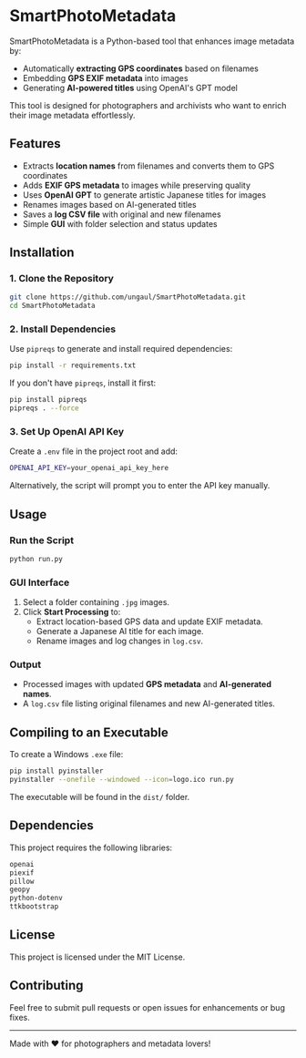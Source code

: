 # SmartPhotoMetadata

SmartPhotoMetadata is a Python-based tool that enhances image metadata by:
- Automatically **extracting GPS coordinates** based on filenames
- Embedding **GPS EXIF metadata** into images
- Generating **AI-powered titles** using OpenAI's GPT model

This tool is designed for photographers and archivists who want to enrich their image metadata effortlessly.

## Features
-  Extracts **location names** from filenames and converts them to GPS coordinates
-  Adds **EXIF GPS metadata** to images while preserving quality
-  Uses **OpenAI GPT** to generate artistic Japanese titles for images
-  Renames images based on AI-generated titles
-  Saves a **log CSV file** with original and new filenames
-  Simple **GUI** with folder selection and status updates

## Installation

### **1. Clone the Repository**
```sh
git clone https://github.com/ungaul/SmartPhotoMetadata.git
cd SmartPhotoMetadata
```

### **2. Install Dependencies**
Use `pipreqs` to generate and install required dependencies:
```sh
pip install -r requirements.txt
```

If you don't have `pipreqs`, install it first:
```sh
pip install pipreqs
pipreqs . --force
```

### **3. Set Up OpenAI API Key**
Create a `.env` file in the project root and add:
```sh
OPENAI_API_KEY=your_openai_api_key_here
```
Alternatively, the script will prompt you to enter the API key manually.

## Usage

### **Run the Script**
```sh
python run.py
```

### **GUI Interface**
1. Select a folder containing `.jpg` images.
2. Click **Start Processing** to:
   - Extract location-based GPS data and update EXIF metadata.
   - Generate a Japanese AI title for each image.
   - Rename images and log changes in `log.csv`.

### **Output**
- Processed images with updated **GPS metadata** and **AI-generated names**.
- A `log.csv` file listing original filenames and new AI-generated titles.

## Compiling to an Executable
To create a Windows `.exe` file:
```sh
pip install pyinstaller
pyinstaller --onefile --windowed --icon=logo.ico run.py
```
The executable will be found in the `dist/` folder.

## Dependencies
This project requires the following libraries:
```txt
openai
piexif
pillow
geopy
python-dotenv
ttkbootstrap
```

## License
This project is licensed under the MIT License.

## Contributing
Feel free to submit pull requests or open issues for enhancements or bug fixes.

---
Made with ❤️ for photographers and metadata lovers!